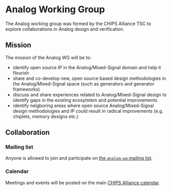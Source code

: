 # Analog Working Group

The Analog working group was formed by the CHIPS Alliance TSC to explore collaborations in Analog design and verification.

## Mission

The mission of the Analog WG will be to:

* identify open source IP in the Analog/Mixed-Signal domain and help it flourish
* share and co-develop new, open source based design methodologies in the Analog/Mixed-Signal space (such as generators and generator frameworks)
* discuss and share experiences related to Analog/Mixed-Signal design to identify gaps in the existing ecosytstem and potential improvements
* identify neigboring areas where open source Analog/Mixed-Signal design methodologies and IP could result in radical improvements (e.g. chiplets, memory designs etc.)

## Collaboration

### Mailing list

Anyone is allowed to join and participate on [the `analog-wg` mailing list](https://lists.chipsalliance.org/g/analog-wg/).

### Calendar

Meetings and events will be posted on the main [CHIPS Alliance calendar](https://calendar.chipsalliance.org).

